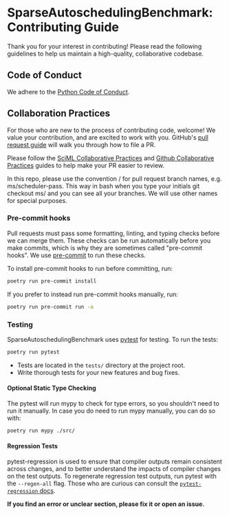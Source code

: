 # SparseAutoschedulingBenchmark: Contributing Guide

Thank you for your interest in contributing! Please read the following guidelines to help us maintain a high-quality, collaborative codebase.

## Code of Conduct

We adhere to the [Python Code of Conduct](https://policies.python.org/python.org/code-of-conduct/).

## Collaboration Practices

For those who are new to the process of contributing code, welcome! We value your contribution, and are excited to work with you. GitHub's [pull request guide](https://docs.github.com/en/pull-requests/collaborating-with-pull-requests/proposing-changes-to-your-work-with-pull-requests/creating-a-pull-request) will walk you through how to file a PR.

Please follow the [SciML Collaborative Practices](https://docs.sciml.ai/ColPrac/stable/) and [Github Collaborative Practices](https://docs.github.com/en/pull-requests/collaborating-with-pull-requests/getting-started/helping-others-review-your-changes) guides to help make your PR easier to review.

In this repo, please use the convention <initials>/<branch-name> for pull request branch names, e.g. ms/scheduler-pass.
This way in bash when you type your initials git checkout ms/ and <tab> you can see all your branches. We will use other names for special purposes.

### Pre-commit hooks

Pull requests must pass some formatting, linting, and typing checks before we can merge them. These checks can be run automatically before you make commits, which is why they are sometimes called "pre-commit hooks". We use [pre-commit](https://pre-commit.com/) to run these checks.

To install pre-commit hooks to run before committing, run:
```bash
poetry run pre-commit install
```
If you prefer to instead run pre-commit hooks manually, run:
```bash
poetry run pre-commit run -a
```

### Testing
SparseAutoschedulingBenchmark uses [pytest](https://docs.pytest.org/en/latest/) for testing. To run the
tests:

```bash
poetry run pytest
```

- Tests are located in the `tests/` directory at the project root.
- Write thorough tests for your new features and bug fixes.

#### Optional Static Type Checking

The pytest will run mypy to check for type errors, so you shouldn't need to run it manually.
In case you do need to run mypy manually, you can do so with:

```bash
poetry run mypy ./src/
```

#### Regression Tests
pytest-regression is used to ensure that compiler outputs remain consistent across changes, and to better understand the impacts of compiler changes on the test outputs. To regenerate regression test outputs, run pytest with the `--regen-all` flag. Those who are curious can consult the [`pytest-regression` docs](https://pytest-regressions.readthedocs.io/en/latest/overview.html#using-data-regression).

**If you find an error or unclear section, please fix it or open an issue.**
